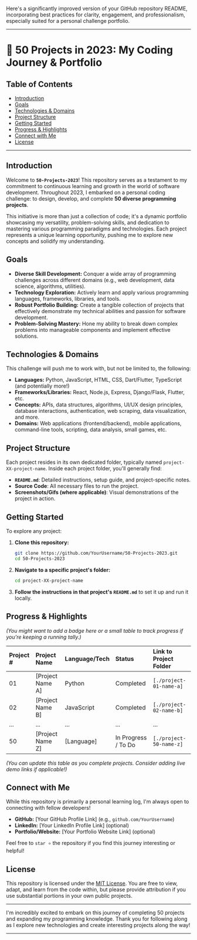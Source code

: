 Here's a significantly improved version of your GitHub repository README, incorporating best practices for clarity, engagement, and professionalism, especially suited for a personal challenge portfolio.

-----

# 🚀 50 Projects in 2023: My Coding Journey & Portfolio

## Table of Contents

  * [Introduction](https://www.google.com/search?q=%23introduction)
  * [Goals](https://www.google.com/search?q=%23goals)
  * [Technologies & Domains](https://www.google.com/search?q=%23technologies--domains)
  * [Project Structure](https://www.google.com/search?q=%23project-structure)
  * [Getting Started](https://www.google.com/search?q=%23getting-started)
  * [Progress & Highlights](https://www.google.com/search?q=%23progress--highlights)
  * [Connect with Me](https://www.google.com/search?q=%23connect-with-me)
  * [License](https://www.google.com/search?q=%23license)

-----

## Introduction

Welcome to **`50-Projects-2023`**\! This repository serves as a testament to my commitment to continuous learning and growth in the world of software development. Throughout 2023, I embarked on a personal coding challenge: to design, develop, and complete **50 diverse programming projects**.

This initiative is more than just a collection of code; it's a dynamic portfolio showcasing my versatility, problem-solving skills, and dedication to mastering various programming paradigms and technologies. Each project represents a unique learning opportunity, pushing me to explore new concepts and solidify my understanding.

## Goals

  * **Diverse Skill Development:** Conquer a wide array of programming challenges across different domains (e.g., web development, data science, algorithms, utilities).
  * **Technology Exploration:** Actively learn and apply various programming languages, frameworks, libraries, and tools.
  * **Robust Portfolio Building:** Create a tangible collection of projects that effectively demonstrate my technical abilities and passion for software development.
  * **Problem-Solving Mastery:** Hone my ability to break down complex problems into manageable components and implement effective solutions.

## Technologies & Domains

This challenge will push me to work with, but not be limited to, the following:

  * **Languages:** Python, JavaScript, HTML, CSS, Dart/Flutter, TypeScript (and potentially more\!)
  * **Frameworks/Libraries:** React, Node.js, Express, Django/Flask, Flutter, etc.
  * **Concepts:** APIs, data structures, algorithms, UI/UX design principles, database interactions, authentication, web scraping, data visualization, and more.
  * **Domains:** Web applications (frontend/backend), mobile applications, command-line tools, scripting, data analysis, small games, etc.

## Project Structure

Each project resides in its own dedicated folder, typically named `project-XX-project-name`. Inside each project folder, you'll generally find:

  * **`README.md`**: Detailed instructions, setup guide, and project-specific notes.
  * **Source Code**: All necessary files to run the project.
  * **Screenshots/Gifs (where applicable)**: Visual demonstrations of the project in action.

## Getting Started

To explore any project:

1.  **Clone this repository:**
    ```bash
    git clone https://github.com/YourUsername/50-Projects-2023.git
    cd 50-Projects-2023
    ```
2.  **Navigate to a specific project's folder:**
    ```bash
    cd project-XX-project-name
    ```
3.  **Follow the instructions in that project's `README.md`** to set it up and run it locally.

## Progress & Highlights

*(You might want to add a badge here or a small table to track progress if you're keeping a running tally.)*

| Project \# | Project Name      | Language/Tech | Status    | Link to Project Folder |
| :-------- | :---------------- | :------------ | :-------- | :--------------------- |
| 01        | [Project Name A]  | Python        | Completed | `[./project-01-name-a]` |
| 02        | [Project Name B]  | JavaScript    | Completed | `[./project-02-name-b]` |
| ...       | ...               | ...           | ...       | ...                    |
| 50        | [Project Name Z]  | [Language]    | In Progress / To Do | `[./project-50-name-z]` |

*(You can update this table as you complete projects. Consider adding live demo links if applicable\!)*

## Connect with Me

While this repository is primarily a personal learning log, I'm always open to connecting with fellow developers\!

  * **GitHub:** [Your GitHub Profile Link] (e.g., `github.com/YourUsername`)
  * **LinkedIn:** [Your LinkedIn Profile Link] (optional)
  * **Portfolio/Website:** [Your Portfolio Website Link] (optional)

Feel free to `star ⭐` the repository if you find this journey interesting or helpful\!

## License

This repository is licensed under the [MIT License](https://www.google.com/search?q=LICENSE). You are free to view, adapt, and learn from the code within, but please provide attribution if you use substantial portions in your own public projects.

-----

I'm incredibly excited to embark on this journey of completing 50 projects and expanding my programming knowledge. Thank you for following along as I explore new technologies and create interesting projects along the way\!

-----
